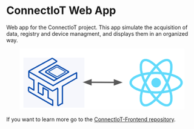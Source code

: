 # ConnectIoT Web App
Web app for the ConnectIoT project. This app simulate the acquisition of data, registry and device managment, and displays them in an organized way.

<p align="center">
  <img src="https://github.com/EbanCuMo/ConnectIoT-Platform/blob/main/assets/images/ConnectIoT-React.png" />
</p>




If you want to learn more go to the [ConnectIoT-Frontend repository](https://github.com/MexbaliaMX/ConnectIoT-Frontend).

